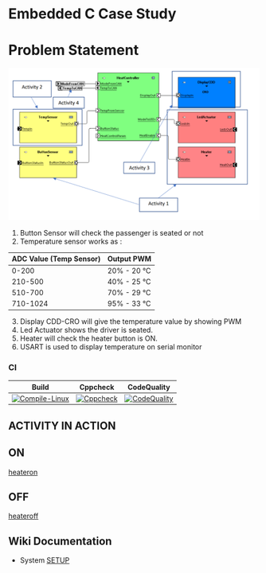 # Embedded C Case Study

# Problem Statement 
![activity_list](https://github.com/nuPURohit/Embedded_C_LTTS/blob/main/simulation/activity_list.png)
1. Button Sensor will check the passenger is seated or not
2. Temperature sensor works as :

ADC Value (Temp Sensor)| Output PWM
----------|----------
0-200 | 20% - 20 °C
210-500 | 40% - 25 °C
510-700 | 70% - 29 °C
710-1024 | 95% - 33 °C

3. Display CDD-CRO will give the temperature value by showing PWM
4. Led Actuator shows the driver is seated.
5. Heater will check the heater button is ON.
6. USART is used to display temperature on serial monitor 



### CI 

|Build|Cppcheck|CodeQuality|
|:--:|:--:|:--:|
|[![Compile-Linux](https://github.com/sammy-9930/Emb-C/actions/workflows/compile.yml/badge.svg)](https://github.com/sammy-9930/Emb-C/actions/workflows/compile.yml) |[![Cppcheck](https://github.com/sammy-9930/Emb-C/actions/workflows/Cppcheck.yml/badge.svg)](https://github.com/sammy-9930/Emb-C/actions/workflows/Cppcheck.yml)|[![CodeQuality](https://github.com/sammy-9930/Emb-C/actions/workflows/CodeQuality.yml/badge.svg)](https://github.com/sammy-9930/Emb-C/actions/workflows/CodeQuality.yml)

## ACTIVITY IN ACTION 
## ON
[heateron](https://github.com/sammy-9930/Emb-C/blob/main/documentation/heateron.JPG)
## OFF
[heateroff](https://github.com/sammy-9930/Emb-C/blob/main/documentation/heateroff.JPG)



## Wiki Documentation
* System [SETUP](https://github.com/Bharathgopal/Emb-C/wiki)
